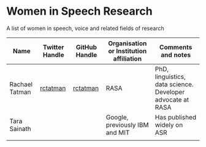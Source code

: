 # Women in Speech Research

A list of women in speech, voice and related fields of research 

| Name | Twitter Handle | GitHub Handle | Organisation or Institution affiliation | Comments and notes |
|----------------|-----------------|---------------|-----------------------------------------|--------------------|
|Rachael Tatman  | [rctatman](https://twitter.com/rctatman) | [rctatman](https://github.com/rctatman) | RASA                                       | PhD, linguistics, data science. Developer advocate at RASA |
|Tara Sainath    |                 |               | Google, previously IBM and MIT          | Has published widely on ASR          |
|      |                 |               |                                         |          |
